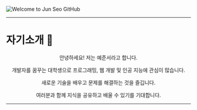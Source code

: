 ![Welcome to Jun Seo GitHub](https://capsule-render.vercel.app/api?type=slice&color=auto&height=250&text=Welcome👋&fontAlign=70&rotate=13&fontAlignY=25&desc=Jun%20Seo%20GitHub&descAlign=70&descAlignY=44&descColor=000000&fontSize=60)
<hr>
<p align="center"><h1>자기소개 👋</h1> </p>
<p align="center">안녕하세요! 저는 예준서라고 합니다.</p>
<p align="center">개발자를 꿈꾸는 대학생으로 프로그래밍, 웹 개발 및 인공 지능에 관심이 많습니다.</p>
<p align="center">새로운 기술을 배우고 문제를 해결하는 것을 즐깁니다.</p>
<p align="center">여러분과 함께 지식을 공유하고 배울 수 있기를 기대합니다.</p>
<hr>
